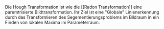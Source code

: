 Die Hough Transformation ist wie die [[Radon Transformation]] eine paremtrisierte Bildtransformation.
Ihr Ziel ist eine "Globale" Linienerkennung durch das Transformieren des Segementierungsproblems im Bildraum in ein Finden von lokalen Maxima im Parameterraum.